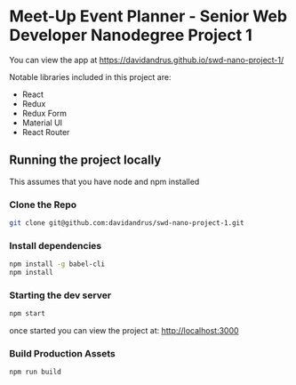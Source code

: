 # Meet-Up Event Planner - Senior Web Developer Nanodegree Project 1

You can view the app at https://davidandrus.github.io/swd-nano-project-1/

Notable libraries included in this project are:
* React
* Redux
* Redux Form
* Material UI
* React Router

## Running the project locally

This assumes that you have node and npm installed

### Clone the Repo
``` sh
git clone git@github.com:davidandrus/swd-nano-project-1.git
```
### Install dependencies
``` sh
npm install -g babel-cli
npm install
```
### Starting the dev server
``` sh
npm start
```
once started you can view the project at: [http://localhost:3000](http://localhost:3000)
### Build Production Assets
``` sh
npm run build
```
